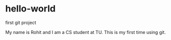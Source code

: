 # hello-world
first git project

My name is Rohit and I am a CS student at TU. This is my first time using git.
